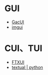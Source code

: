 # GUI
- [GacUI ](https://github.com/vczh-libraries)
- [imgui](https://github.com/ocornut/imgui)


# CUI、TUI
- [FTXUI](https://github.com/ArthurSonzogni/FTXUI)
- [textual | python](https://github.com/Textualize/textual)
